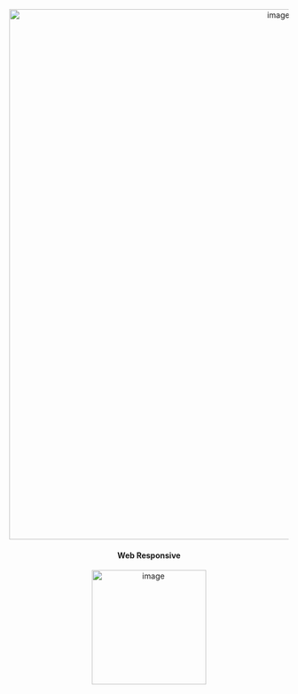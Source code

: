 <div align="center">
  <img width="955" alt="image" src="https://github.com/soniarr234/LoveTester/assets/104136134/c9471598-5f2e-41a9-b86a-a5f9f30f0fd3">
  <br>
  <h4>Web Responsive</h4>
  <img width="206" alt="image" src="https://github.com/soniarr234/LoveTester/assets/104136134/1acc70ab-290c-4bff-8561-7e1594228774">
</div>
